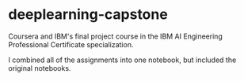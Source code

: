 # deeplearning-capstone

Coursera and IBM's final project course in the IBM AI Engineering Professional Certificate specialization.

I combined all of the assignments into one notebook, but included the original notebooks.
